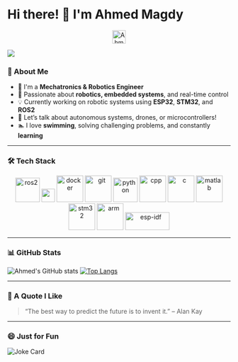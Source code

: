 # Hi there! 👋 I'm Ahmed Magdy

<p align="center">
  <a href="https://www.linkedin.com/in/ahmed-magdy-641a22214/" target="blank">
    <img align="center" src="https://cdn.jsdelivr.net/npm/simple-icons@3.0.1/icons/linkedin.svg" alt="Ahmed Magdy LinkedIn" height="30" width="30" />
  </a>
</p>

![](https://media.giphy.com/media/L8K62iTDkzGX6/giphy.gif)

### 🤖 About Me

- 🔧 I'm a **Mechatronics & Robotics Engineer**
- 🚀 Passionate about **robotics, embedded systems**, and real-time control
- 💡 Currently working on robotic systems using **ESP32**, **STM32**, and **ROS2**
- 💬 Let’s talk about autonomous systems, drones, or microcontrollers!
- 🏊 I love **swimming**, solving challenging problems, and constantly **learning**

---

### 🛠️ Tech Stack

<p align="center">
  <img src="https://www.vectorlogo.zone/logos/ros/ros-icon.svg" alt="ros2" width="55" height="55"/>
  <img src="https://upload.wikimedia.org/wikipedia/commons/thumb/5/55/Gazebo_icon.png/600px-Gazebo_icon.png" width="30" />
  <img src="https://www.vectorlogo.zone/logos/docker/docker-icon.svg" alt="docker" width="60" height="60"/>
  <img src="https://www.vectorlogo.zone/logos/git-scm/git-scm-icon.svg" alt="git" width="60" height="60"/>
  <img src="https://www.vectorlogo.zone/logos/python/python-icon.svg" alt="python" width="55" height="55"/>
  <img src="https://cdn.jsdelivr.net/gh/devicons/devicon/icons/cplusplus/cplusplus-original.svg" alt="cpp" width="60" height="60"/>
  <img src="https://cdn.jsdelivr.net/gh/devicons/devicon/icons/c/c-original.svg" alt="c" width="60" height="60"/>
  <img src="https://cdn.jsdelivr.net/gh/devicons/devicon/icons/matlab/matlab-original.svg" alt="matlab" width="60" height="60"/>
  <img src="https://www.vectorlogo.zone/logos/stmicroelectronics/stmicroelectronics-icon.svg" alt="stm32" width="60" height="60"/>
  <img src="https://cdn.jsdelivr.net/npm/simple-icons@v9/icons/arm.svg" alt="arm" width="60" height="60"/>
  <img src="https://upload.wikimedia.org/wikipedia/commons/6/6e/Espressif_logo.svg" alt="esp-idf" width="100" height="40"/>


  
</p>

---

### 📊 GitHub Stats

![Ahmed's GitHub stats](https://github-readme-stats.vercel.app/api?username=your-github-username&show_icons=true&theme=gruvbox)
[![Top Langs](https://github-readme-stats.vercel.app/api/top-langs/?username=your-github-username&layout=compact&theme=gruvbox)](https://github.com/anuraghazra/github-readme-stats)

---

### 🧠 A Quote I Like

> “The best way to predict the future is to invent it.” – Alan Kay

---

### 😄 Just for Fun

<img src="https://readme-jokes.vercel.app/api" alt="Joke Card" />

